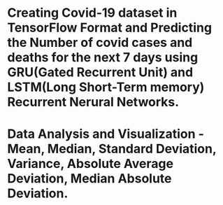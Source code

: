 # Creating Covid-19 dataset in TensorFlow Format and Predicting the Number of covid cases and deaths for the next 7 days using GRU(Gated Recurrent Unit) and LSTM(Long Short-Term memory) Recurrent Nerural Networks.
# Data Analysis and Visualization - Mean, Median, Standard Deviation, Variance, Absolute Average Deviation, Median Absolute Deviation.
